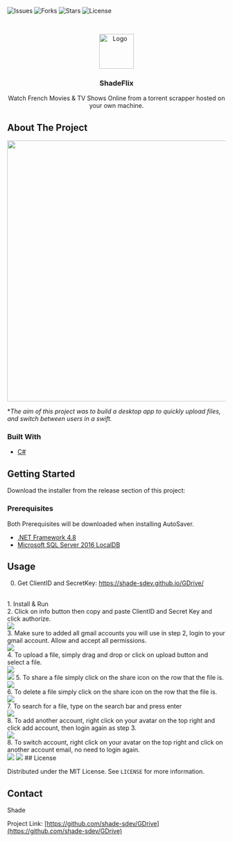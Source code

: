 <!--
*** Thanks for checking out the Best-README-Template. If you have a suggestion
*** that would make this better, please fork the repo and create a pull request
*** or simply open an issue with the tag "enhancement".
*** Thanks again! Now go create something AMAZING! :D
***
***
***
*** To avoid retyping too much info. Do a search and replace for the following:
*** github_username, repo_name, twitter_handle, email, project_title, project_description
-->



<!-- PROJECT SHIELDS -->
<!--
*** I'm using markdown "reference style" links for readability.
*** Reference links are enclosed in brackets [ ] instead of parentheses ( ).
*** See the bottom of this document for the declaration of the reference variables
*** for contributors-url, forks-url, etc. This is an optional, concise syntax you may use.
*** https://www.markdownguide.org/basic-syntax/#reference-style-links
-->
![Issues](https://img.shields.io/github/issues/shade-sdev/GDrive)
![Forks](https://img.shields.io/github/forks/shade-sdev/GDrive)
![Stars](https://img.shields.io/github/stars/shade-sdev/GDrive)
![License](https://img.shields.io/github/license/shade-sdev/GDrive)



<!-- PROJECT LOGO -->
<br />
<p align="center">
  <a href="https://github.com/shade-sdev/ShadeFlixV2">
    <img src="https://i.imgur.com/IHJUtdz.png" alt="Logo" width="80" height="80">
  </a>

  <h3 align="center">ShadeFlix</h3>

  <p align="center">
 Watch French Movies & TV Shows Online from a torrent scrapper hosted on your own machine.
    <br />
 
  </p>
</p>



<!-- ABOUT THE PROJECT -->
## About The Project

<img src="https://i.imgur.com/1xDEHWx.png" width="1200px" height="600px">

**The aim of this project was to build a desktop app to quickly upload files, and switch between users in a swift.*


### Built With

* [C#](https://docs.microsoft.com/en-us/dotnet/csharp/)




<!-- GETTING STARTED -->
## Getting Started

Download the installer from the release section of this project: 

### Prerequisites

Both Prerequisites will be downloaded when installing AutoSaver.
* [.NET Framework 4.8](https://download.visualstudio.microsoft.com/download/pr/7afca223-55d2-470a-8edc-6a1739ae3252/abd170b4b0ec15ad0222a809b761a036/ndp48-x86-x64-allos-enu.exe)
* [Microsoft SQL Server 2016 LocalDB](https://download.microsoft.com/download/4/1/A/41AD6EDE-9794-44E3-B3D5-A1AF62CD7A6F/sql16_sp2_dlc/en-us/SqlLocalDB.msi)


<!-- USAGE EXAMPLES -->
## Usage

0. Get ClientID and SecretKey: https://shade-sdev.github.io/GDrive/
<br>
1. Install & Run
<br>
2. Click on info button then copy and paste ClientID and Secret Key and click authorize.
<br>
<img src="https://i.imgur.com/FuZF8ma.png">
<br>
3. Make sure to added all gmail accounts you will use in step 2, login to your gmail account. Allow and accept all permissions.
<br>
<img src="https://i.imgur.com/zG9XyQ6.png">
<br>
4. To upload a file, simply drag and drop or click on upload button and select a file.
<br>
<img src="https://i.imgur.com/Yc9baiT.png">
<br>
<img src="https://i.imgur.com/uS3wVKh.png">
5. To share a file simply click on the share icon on the row that the file is.
<br>
<img src="https://i.imgur.com/Nq0cSWx.png">
<br>
6. To delete a file simply click on the share icon on the row that the file is.
<br>
<img src="https://i.imgur.com/2V3cHKO.png">
<br>
7. To search for a file, type on the search bar and press enter
<br>
<img src="https://i.imgur.com/pP7KrOJ.png">
<br>
8. To add another account, right click on your avatar on the top right and click add account, then login again as step 3.
<br>
<img src="https://i.imgur.com/jRHPCWW.png">
<br>
8. To switch  account, right click on your avatar on the top right and click on another account email, no need to login again.
<br>
<img src="https://i.imgur.com/yVgCcJP.png">
<img src="https://i.imgur.com/Dpc66Eb.png">
<!-- LICENSE -->
## License

Distributed under the MIT License. See `LICENSE` for more information.



<!-- CONTACT -->
## Contact

Shade 

Project Link: [https://github.com/shade-sdev/GDrive](https://github.com/shade-sdev/GDrive)










